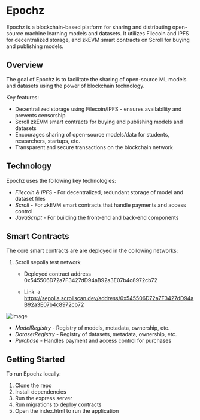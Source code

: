 # Epochz

Epochz is a blockchain-based platform for sharing and distributing open-source machine learning models and datasets. It utilizes Filecoin and IPFS for decentralized storage, and zkEVM smart contracts on Scroll for buying and publishing models.

## Overview

The goal of Epochz is to facilitate the sharing of open-source ML models and datasets using the power of blockchain technology.

Key features:

- Decentralized storage using Filecoin/IPFS - ensures availability and prevents censorship
- Scroll zkEVM smart contracts for buying and publishing models and datasets
- Encourages sharing of open-source models/data for students, researchers, startups, etc.
- Transparent and secure transactions on the blockchain network

## Technology

Epochz uses the following key technologies:

- *Filecoin & IPFS* - For decentralized, redundant storage of model and dataset files
- *Scroll* - For zkEVM smart contracts that handle payments and access control
- *JavaScript* - For building the front-end and back-end components

## Smart Contracts

The core smart contracts are are deployed in the collowing networks:
1. Scroll sepolia test network
   - Deployed contract address 0x545506D72a7F3427dD94aB92a3E07b4c8972cb72

   - Link -> https://sepolia.scrollscan.dev/address/0x545506D72a7F3427dD94aB92a3E07b4c8972cb72

![image](https://github.com/Dan-Arnin/ETHIN2023/assets/54409830/851e1c3c-affc-461c-a23d-e73c6d0bc127)


- *ModelRegistry* - Registry of models, metadata, ownership, etc.
- *DatasetRegistry* - Registry of datasets, metadata, ownership, etc.
- *Purchase* - Handles payment and access control for purchases

## Getting Started

To run Epochz locally:

1. Clone the repo
2. Install dependencies
3. Run the express server
4. Run migrations to deploy contracts
5. Open the index.html to run the application
